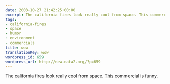 ```yaml
---
date: 2003-10-27 21:42:25+00:00
excerpt: The california fires look really cool from space. This commercial is funny.
tags:
- california-fires
- space
- humor
- environment
- commercials
title: wow
translationKey: wow
wordpress_id: 659
wordpress_url: http://new.nata2.org/?p=659
---
```


The california fires look really <A href="http://www.osei.noaa.gov/OSEIiod.html">cool</a> from space. <a href="http://www.boardsmag.com/screeningroom/commercials/812/">This</a> commercial is funny.